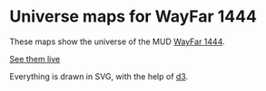 # Universe maps for WayFar 1444

These maps show the universe of the MUD [WayFar 1444](http://www.wayfar1444.com).

[See them live](http://monomon.me/stuff/wayfar_map)

Everything is drawn in SVG, with the help of [d3](http://d3js.org/).
